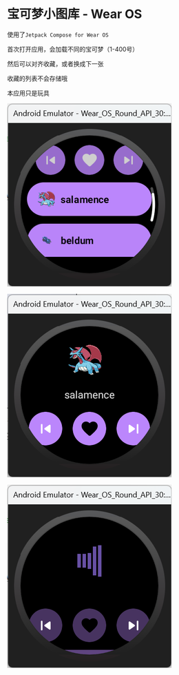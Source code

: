 # 宝可梦小图库 - Wear OS

使用了`Jetpack Compose for Wear OS`

首次打开应用，会加载不同的宝可梦（1-400号）

然后可以对齐收藏，或者换成下一张

收藏的列表不会存储哦

本应用只是玩具

![](screenshot/img.png)

![](screenshot/img_1.png)

![](screenshot/img_2.png)